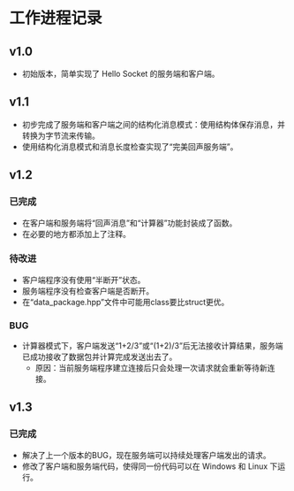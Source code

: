 # 工作进程记录

## v1.0
- 初始版本，简单实现了 Hello Socket 的服务端和客户端。

## v1.1
- 初步完成了服务端和客户端之间的结构化消息模式：使用结构体保存消息，并转换为字节流来传输。
- 使用结构化消息模式和消息长度检查实现了“完美回声服务端”。

## v1.2

### 已完成
- 在客户端和服务端将“回声消息”和“计算器”功能封装成了函数。
- 在必要的地方都添加上了注释。

### 待改进
- 客户端程序没有使用“半断开”状态。
- 服务端程序没有检查客户端是否断开。
- 在“data_package.hpp”文件中可能用class要比struct更优。

### BUG
- 计算器模式下，客户端发送“1+2/3”或“(1+2)/3”后无法接收计算结果，服务端已成功接收了数据包并计算完成发送出去了。
  - 原因：当前服务端程序建立连接后只会处理一次请求就会重新等待新连接。

## v1.3

### 已完成
- 解决了上一个版本的BUG，现在服务端可以持续处理客户端发出的请求。
- 修改了客户端和服务端代码，使得同一份代码可以在 Windows 和 Linux 下运行。
